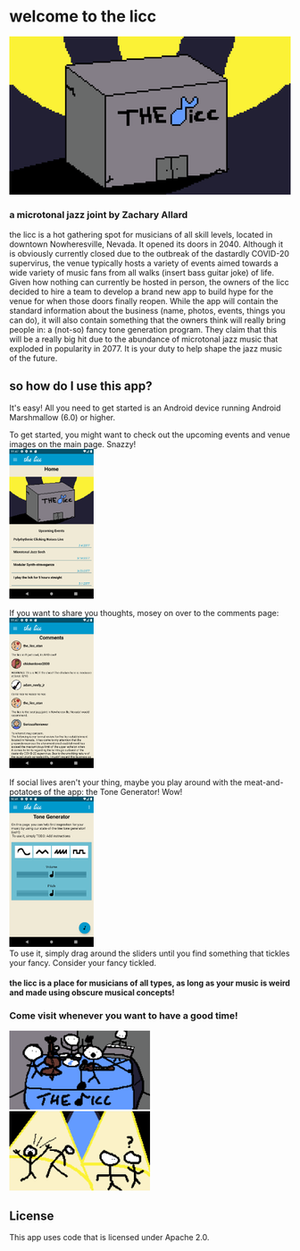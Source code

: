 # welcome to the licc
<img src="images/the_licc.png">

### a microtonal jazz joint by Zachary Allard

the licc is a hot gathering spot for musicians of all skill levels, located in downtown Nowheresville, Nevada. It opened its doors in 2040.
Although it is obviously currently closed due to the outbreak of the dastardly COVID-20 supervirus, the venue typically hosts a variety of events aimed towards a wide variety of music fans from all walks (insert bass guitar joke) of life.
Given how nothing can currently be hosted in person, the owners of the licc decided to hire a team to develop a brand new app to build hype for the venue for when those doors finally reopen.
While the app will contain the standard information about the business (name, photos, events, things you can do), it will also contain something that the owners think will really bring people in: a (not-so) fancy tone generation program. They claim that this will be a really big hit due to the abundance of microtonal jazz music that exploded in popularity in 2077.
It is your duty to help shape the jazz music of the future.

## so how do I use this app?
It's easy! All you need to get started is an Android device running Android Marshmallow (6.0) or higher.

To get started, you might want to check out the upcoming events and venue images on the main page. Snazzy!<br/>
<img src="images/Screenshot_1607575627.png" width="30%">

If you want to share you thoughts, mosey on over to the comments page:<br/>
<img src="images/Screenshot_1607575636.png" width="30%">

If social lives aren't your thing, maybe you play around with the meat-and-potatoes of the app: the Tone Generator! Wow!<br/>
<img src="images/Screenshot_1607571661.png" width="30%"><br/>
To use it, simply drag around the sliders until you find something that tickles your fancy. Consider your fancy tickled.


#### the licc is a place for musicians of all types, as long as your music is weird and made using obscure musical concepts!
### Come visit whenever you want to have a good time!

<img src="images/the_licc_party.png" width="50%">
<img src="images/the_licc_dance.png" width="50%">

## License
This app uses code that is licensed under Apache 2.0.
